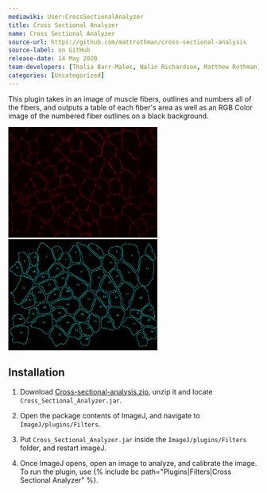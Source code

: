 ```yaml
---
mediawiki: User:CrossSectionalAnalyzer
title: Cross Sectional Analyzer
name: Cross Sectional Analyzer
source-url: https://github.com/mattrothman/cross-sectional-analysis
source-label: on GitHub
release-date: 14 May 2020
team-developers: [Thalia Barr-Malec, Nalin Richardson, Matthew Rothman]
categories: [Uncategorized]
---
```


This plugin takes in an image of muscle fibers, outlines and numbers all of the
fibers, and outputs a table of each fiber's area as well as an RGB Color image
of the numbered fiber outlines on a black background.

<img src="/media/fibers.png" title="fig:Input Image" width="300" alt="Input Image" /> <img src="/media/plugins/fiberoutlines.png" title="fig:Output Image" width="300" alt="Output Image" />

## Installation

1. Download
   [Cross-sectional-analysis.zip](/media/plugins/cross-sectional-analysis.zip), unzip
   it and locate `Cross_Sectional_Analyzer.jar`.

2. Open the package contents of ImageJ, and navigate to `ImageJ/plugins/Filters`.

3. Put `Cross_Sectional_Analyzer.jar` inside the `ImageJ/plugins/Filters` folder, and restart imageJ.

4. Once ImageJ opens, open an image to analyze, and calibrate the image. To run
   the plugin, use
   {% include bc path="Plugins|Filters|Cross Sectional Analyzer" %}.
